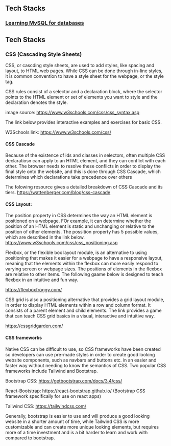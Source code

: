 ## Tech Stacks

### [Learning MySQL for databases](./Tech_Stacks/Learning_MySQL.md)

## Tech Stacks

### CSS (Cascading Style Sheets)

CSS, or cascding style sheets, are used to add styles, like spacing and layout, to HTML web pages. While CSS can be done through in-line styles, it is common convention to have a style sheet for the webpage, or the style tag. 

CSS rules consist of a selector and a declaration block, where the selector points to the HTML element or set of elements you want to style and the declaration denotes the style. 


image source: https://www.w3schools.com/css/css_syntax.asp 

The link below provides interactive examples and exercises for basic CSS.

W3Schools link: https://www.w3schools.com/css/ 

#### CSS Cascade

Because of the existence of ids and classes in selectors, often multiple CSS declaratiosn can apply to an HTML element, and they can conflict with each other. The browser needs to resolve these conflicts in order to display the final style onto the website, and this is done through CSS Cascade, which determines which declarations take precedence over others 

The folowing resource gives a detailed breakdown of CSS Cascade and its tiers. 
https://wattenberger.com/blog/css-cascade 

#### CSS Layout: 

The position property in CSS determines the way an HTML element is positioned on a webpage. FOr example, it can determine whether the position of an HTML element is static and unchanging or relative to the position of other elements. The possition property has 5 possible values, which are described in the link below. 
https://www.w3schools.com/css/css_positioning.asp 
 
Flexbox, or the flexible box layout module, is an alternative to using positioning that makes it easier for a webpage to have a responsive layout, meaning that the elements within the flexbox can more easily respond to varying screen or webpage sizes. The positions of elements in the flexbox are relative to other items. The following gaame below is designed to teach flexbox in an intuitive and fun way. 

https://flexboxfroggy.com/ 
 
CSS grid is also a positioning alternative that provides a grid layout module, in order to display HTML elements within a row and column format. It consists of a parent element and child elements. The link provides a game that can teach CSS grid basics in a visual, interactive and intuitive way. 

https://cssgridgarden.com/ 

#### CSS frameworks 

Native CSS can be difficult to use, so CSS frameworks have been created so developers can use pre-made styles in order to create good looking website components, such as navbars and buttons etc. in an easier and faster way without needing to know the semantics of CSS. Two popular CSS frameworks include Tailwind and Bootstrap. 

Bootstrap CSS: https://getbootstrap.com/docs/3.4/css/ 

React-Bootstrap: https://react-bootstrap.github.io/ (Bootstrap CSS framework specifically for use on react apps)

Tailwind CSS: https://tailwindcss.com/ 

Generally, bootstrap is easier to use and will produce a good looking website in a shorter amount of time, while Tailwind CSS is more customizable and can create more unique looking elements, but requires more of a time investment and is a bit harder to learn and work with compared to bootstrap. 

